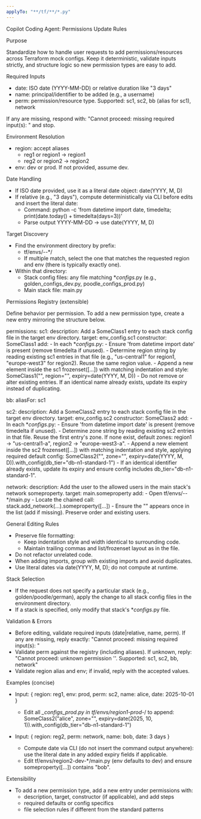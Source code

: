 ```yaml
---
applyTo: "**/tf/**/*.py"
---
```


Copilot Coding Agent: Permissions Update Rules

Purpose

Standardize how to handle user requests to add permissions/resources across Terraform mock configs. Keep it deterministic, validate inputs strictly, and structure logic so new permission types are easy to add.

Required Inputs

- date: ISO date (YYYY-MM-DD) or relative duration like "3 days"
- name: principal/identifier to be added (e.g., a username)
- perm: permission/resource type. Supported: sc1, sc2, bb (alias for sc1), network

If any are missing, respond with: "Cannot proceed: missing required input(s): <list>" and stop.

Environment Resolution

- region: accept aliases
  - reg1 or region1 → region1
  - reg2 or region2 → region2
- env: dev or prod. If not provided, assume dev.

Date Handling

- If ISO date provided, use it as a literal date object: date(YYYY, M, D)
- If relative (e.g., "3 days"), compute deterministically via CLI before edits and insert the literal date:
  - Command: python -c 'from datetime import date, timedelta; print(date.today() + timedelta(days=3))'
  - Parse output YYYY-MM-DD → use date(YYYY, M, D)

Target Discovery

- Find the environment directory by prefix:
  - tf/envs/<region>-<env>-*/
  - If multiple match, select the one that matches the requested region and env (there is typically exactly one).
- Within that directory:
  - Stack config files: any file matching *_configs_<env>.py (e.g., golden_configs_dev.py, poodle_configs_prod.py)
  - Main stack file: main.py

Permissions Registry (extensible)

Define behavior per permission. To add a new permission type, create a new entry mirroring the structure below.

permissions:
  sc1:
    description: Add a SomeClass1 entry to each stack config file in the target env directory.
    target: env_config.sc1
    constructor: SomeClass1
    add:
      - In each *_configs_<env>.py:
        - Ensure 'from datetime import date' is present (remove timedelta if unused).
        - Determine region string by reading existing sc1 entries in that file (e.g., "us-central1" for region1, "europe-west3" for region2). Reuse the same region value.
        - Append a new element inside the sc1 frozenset([...]) with matching indentation and style:
          SomeClass1("<name>", region="<inferred-region>", expiry=date(YYYY, M, D))
        - Do not remove or alter existing entries. If an identical name already exists, update its expiry instead of duplicating.

  bb:
    aliasFor: sc1

  sc2:
    description: Add a SomeClass2 entry to each stack config file in the target env directory.
    target: env_config.sc2
    constructor: SomeClass2
    add:
      - In each *_configs_<env>.py:
        - Ensure 'from datetime import date' is present (remove timedelta if unused).
        - Determine zone string by reading existing sc2 entries in that file. Reuse the first entry's zone. If none exist, default zones: region1 → "us-central1-a", region2 → "europe-west3-a".
        - Append a new element inside the sc2 frozenset([...]) with matching indentation and style, applying required default config:
          SomeClass2("<name>", zone="<inferred-zone>", expiry=date(YYYY, M, D)).with_config(db_tier="db-n1-standard-1")
        - If an identical identifier already exists, update its expiry and ensure config includes db_tier="db-n1-standard-1".

  network:
    description: Add the user to the allowed users in the main stack's network someproperty.
    target: main.someproperty
    add:
      - Open tf/envs/<region>-<env>-*/main.py
      - Locate the chained call: stack.add_network(...).someproperty([...])
      - Ensure the "<name>" appears once in the list (add if missing). Preserve order and existing users.

General Editing Rules

- Preserve file formatting:
  - Keep indentation style and width identical to surrounding code.
  - Maintain trailing commas and list/frozenset layout as in the file.
- Do not refactor unrelated code.
- When adding imports, group with existing imports and avoid duplicates.
- Use literal dates via date(YYYY, M, D); do not compute at runtime.

Stack Selection

- If the request does not specify a particular stack (e.g., golden/poodle/german), apply the change to all stack config files in the environment directory.
- If a stack is specified, only modify that stack's *_configs_<env>.py file.

Validation & Errors

- Before editing, validate required inputs (date|relative, name, perm). If any are missing, reply exactly:
  "Cannot proceed: missing required input(s): <comma-separated-list>"
- Validate perm against the registry (including aliases). If unknown, reply:
  "Cannot proceed: unknown permission '<perm>'. Supported: sc1, sc2, bb, network"
- Validate region alias and env; if invalid, reply with the accepted values.

Examples (concise)

- Input: { region: reg1, env: prod, perm: sc2, name: alice, date: 2025-10-01 }
  - Edit all *_configs_prod.py in tf/envs/region1-prod-*/ to append:
    SomeClass2("alice", zone="<inferred>", expiry=date(2025, 10, 1)).with_config(db_tier="db-n1-standard-1")

- Input: { region: reg2, perm: network, name: bob, date: 3 days }
  - Compute date via CLI (do not insert the command output anywhere): use the literal date in any added expiry fields if applicable.
  - Edit tf/envs/region2-dev-*/main.py (env defaults to dev) and ensure someproperty([...]) contains "bob".

Extensibility

- To add a new permission type, add a new entry under permissions with:
  - description, target, constructor (if applicable), and add steps
  - required defaults or config specifics
  - file selection rules if different from the standard patterns
